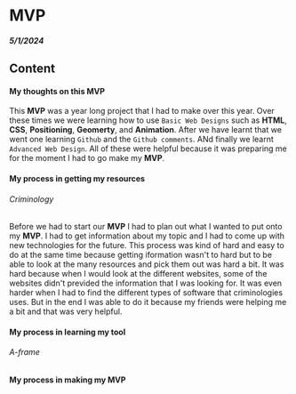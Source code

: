 # MVP
##### 5/1/2024

## Content

#### My thoughts on this MVP

This **MVP** was a year long project that I had to make over this year. Over these times we were learning how to use `Basic Web Designs` such as **HTML**, **CSS**, **Positioning**, **Geomerty**, and **Animation**. After we have learnt that we went one learning `Github` and the `Github comments`. ANd finally we learnt `Advanced Web Design`. All of these were helpful because it was preparing me for the moment I had to go make my **MVP**.

#### My process in getting my resources
###### Criminology 

Before we had to start our **MVP** I had to plan out what I wanted to put onto my **MVP**. I had to get information about my topic and I had to come up with new technologies for the future. This process was kind of hard and easy to do at the same time because getting iformation wasn't to hard but to be able to look at the many resources and pick them out was hard a bit. It was hard because when I would look at the different websites, some of the websites didn't previded the information that I was looking for. It was even harder when I had to find the different types of software that criminologies uses. But in the end I was able to do it because my friends were helping me a bit and that was very helpful. 

#### My process in learning my tool
###### A-frame

#### My process in making my MVP












